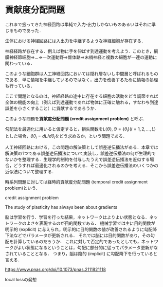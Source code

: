 <!-- #region -->
# 貢献度分配問題

これまで扱ってきた神経回路は単純で入力-出力しかないものあるいはそれに準じるものであった．

生体における神経回路には入出力を中継するような神経細胞が存在する．

神経経路が存在する．例えば物に手を伸ばす到達運動を考えよう．このとき，網膜神経節細胞⇒…⇒一次運動野⇒錐体路⇒末梢神経と複数の細胞が一連の運動に関わっている．

このような細胞群は人工神経回路においては隠れ層ないし中間層と呼ばれるものである．単に情報を中継しているのではなく，出力を改善するために情報の処理も行っている．

ここで問題となるのは，神経経路の途中に存在する細胞の活動をどう調節すれば全体の機能の向上（例えば到達運動であれば物体に正確に触れる，すなわち到達誤差を小さくすること）に貢献するであろうか．

このような問題を**貢献度分配問題 (credit assignment problem)** と呼ぶ．

勾配法を最適化に用いると仮定すると，損失関数を$L(\Theta), \Theta=\{\theta_i\} (i=1, 2, ..., L)$とした場合，$\delta\theta_i = dL/d\theta_i$をどう求めるか，という問題である．

人工神経回路における，この問題の解決策として誤差逆伝播法がある．本章では解決策の1つである誤差逆伝播法について実装し，誤差逆伝播法の何が生理的でないかを整理する．生理学的制約を付与したうえで誤差逆伝播法を近似する場合，どうすれば最適化されるのかを考える．そこから誤差逆伝播法のいくつかの近似法について整理する．


時系列問題に対しては経時的貢献度分配問題 (temporal credit assignment problem)という．



credit assignment problem 

The study of plasticity has always been about gradients

脳は学習を行う．学習を行った結果，ネットワークはよりよい状態となる．ネットワークのよさを表現するのが目的関数である．
機械学習では主に目的関数が明示的 (explicit) に与えられ，明示的に目的関数の値が改善されるように勾配降下法などでパラメータが更新される．
それでは脳には目的関数があり，その勾配を計算しているのだろうか．
これに対して否定的であったとしても，ネットワークがよい状態になるということは，勾配に部分的に従ってパラメータ更新がなされていることとなる．
つまり，脳は陰的 (implicit) に勾配降下を行っていると言える．


https://www.pnas.org/doi/10.1073/pnas.2111821118

local lossの発想


<!-- #endregion -->
